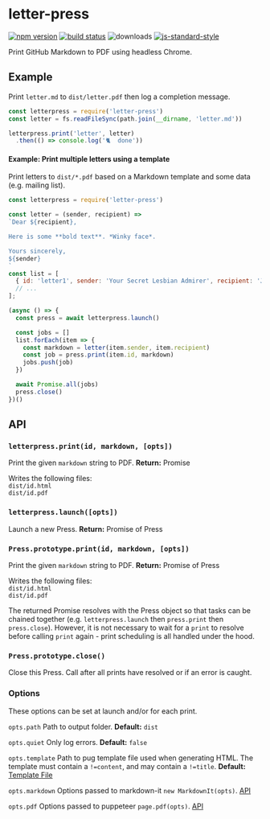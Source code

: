 # letter-press

[![npm version](https://img.shields.io/npm/v/letter-press.svg?style=flat-square)](https://npmjs.org/package/letter-press) [![build status](https://img.shields.io/travis/srilq/letter-press/master.svg?style=flat-square)](https://travis-ci.org/srilq/letter-press)
![downloads](https://img.shields.io/npm/dm/letter-press.svg?style=flat-square) [![js-standard-style](https://img.shields.io/badge/code%20style-standard-brightgreen.svg?style=flat-square)](https://github.com/feross/standard)

Print GitHub Markdown to PDF using headless Chrome.

## Example

Print `letter.md` to `dist/letter.pdf` then log a completion message.

```js
const letterpress = require('letter-press')
const letter = fs.readFileSync(path.join(__dirname, 'letter.md'))

letterpress.print('letter', letter)
  .then(() => console.log('🐈  done'))
```

#### Example: Print multiple letters using a template

Print letters to `dist/*.pdf` based on a Markdown template and some data (e.g. mailing list).

```js
const letterpress = require('letter-press')

const letter = (sender, recipient) =>
`Dear ${recipient},

Here is some **bold text**. *Winky face*.

Yours sincerely,
${sender}
`
const list = [
  { id: 'letter1', sender: 'Your Secret Lesbian Admirer', recipient: 'John' }
  // ...
];

(async () => {
  const press = await letterpress.launch()

  const jobs = []
  list.forEach(item => {
    const markdown = letter(item.sender, item.recipient)
    const job = press.print(item.id, markdown)
    jobs.push(job)
  })

  await Promise.all(jobs)
  press.close()
})()
```

## API

### `letterpress.print(id, markdown, [opts])`
Print the given `markdown` string to PDF. **Return:** Promise

Writes the following files:<br>
`dist/id.html`<br>
`dist/id.pdf`

### `letterpress.launch([opts])`
Launch a new Press. **Return:** Promise of Press

### `Press.prototype.print(id, markdown, [opts])`
Print the given `markdown` string to PDF. **Return:** Promise of Press

Writes the following files:<br>
`dist/id.html`<br>
`dist/id.pdf`

The returned Promise resolves with the Press object so that tasks can be chained together (e.g. `letterpress.launch` then `press.print` then `press.close`). However, it is not necessary to wait for a `print` to resolve before calling `print` again - print scheduling is all handled under the hood.

### `Press.prototype.close()`
Close this Press. Call after all prints have resolved or if an error is caught.

### Options
These options can be set at launch and/or for each print.

`opts.path` Path to output folder. **Default:** `dist`

`opts.quiet` Only log errors. **Default:** `false`

`opts.template` Path to pug template file used when generating HTML. The template must contain a `!=content`, and may contain a `!=title`. **Default:** [Template File](https://github.com/srilq/letter-press/blob/master/ghmd.pug)

`opts.markdown` Options passed to markdown-it `new MarkdownIt(opts)`. [API](https://github.com/markdown-it/markdown-it#api)

`opts.pdf` Options passed to puppeteer `page.pdf(opts)`. [API](https://github.com/GoogleChrome/puppeteer/blob/master/docs/api.md#pagepdfoptions)
